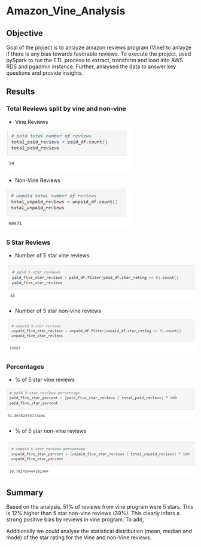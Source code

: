 # Amazon_Vine_Analysis

## Objective

  Goal of the project is to anlayze amazon reviews program (Vine) to anlayze if there is any bias towards favorable reviews. 
  To execute the project, used pySpark to run the ETL process to extract, transform and load into AWS RDS and pgadmin instance. Further, anlaysed the data to answer key questions and provide insights.
  
## Results

### Total Reviews split by vine and non-vine

* Vine Reviews

![](https://github.com/SuniAnalytics/Amazon_Vine_Analysis/blob/main/Resources/1.%20Paid.png)

* Non-Vine Reviews

![](https://github.com/SuniAnalytics/Amazon_Vine_Analysis/blob/main/Resources/3.%20Unpaid%20Reviews.png)

### 5 Star Reviews

* Number of 5 star vine reviews

![](https://github.com/SuniAnalytics/Amazon_Vine_Analysis/blob/main/Resources/2.%205%20Star%20Review.png)

* Number of 5 star non-vine reviews

![](https://github.com/SuniAnalytics/Amazon_Vine_Analysis/blob/main/Resources/6.%20Unpaid%205Star.png)

### Percentages

* % of 5 star vine reviews

![](https://github.com/SuniAnalytics/Amazon_Vine_Analysis/blob/main/Resources/4.%205Star%20%25.png)

* % of 5 star non-vine reviews

![](https://github.com/SuniAnalytics/Amazon_Vine_Analysis/blob/main/Resources/5.%20Unpaid%20%25.png)

## Summary

Based on the analysis, 51% of reviews from vine program were 5 stars. This is 12% higher than 5 star non-vine reviews (39%). This clearly infers a strong positive bias by reviews in vine program. To add, 

Additionally we could analyse the statistical distribution (mean, median and mode) of the star rating for the Vine and non-Vine reviews.


